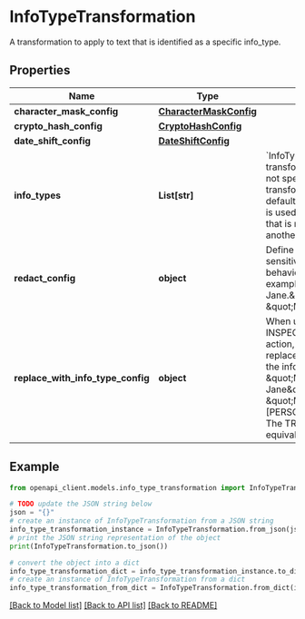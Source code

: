 # InfoTypeTransformation

A transformation to apply to text that is identified as a specific info_type.

## Properties

Name | Type | Description | Notes
------------ | ------------- | ------------- | -------------
**character_mask_config** | [**CharacterMaskConfig**](CharacterMaskConfig.md) |  | [optional] 
**crypto_hash_config** | [**CryptoHashConfig**](CryptoHashConfig.md) |  | [optional] 
**date_shift_config** | [**DateShiftConfig**](DateShiftConfig.md) |  | [optional] 
**info_types** | **List[str]** | &#x60;InfoTypes&#x60; to apply this transformation to. If this is not specified, this transformation becomes the default transformation, and is used for any &#x60;info_type&#x60; that is not specified in another transformation. | [optional] 
**redact_config** | **object** | Define how to redact sensitive values. Default behaviour is erase. For example, \&quot;My name is Jane.\&quot; becomes \&quot;My name is .\&quot; | [optional] 
**replace_with_info_type_config** | **object** | When using the INSPECT_AND_TRANSFORM action, each match is replaced with the name of the info_type. For example, \&quot;My name is Jane\&quot; becomes \&quot;My name is [PERSON_NAME].\&quot; The TRANSFORM action is equivalent to redacting. | [optional] 

## Example

```python
from openapi_client.models.info_type_transformation import InfoTypeTransformation

# TODO update the JSON string below
json = "{}"
# create an instance of InfoTypeTransformation from a JSON string
info_type_transformation_instance = InfoTypeTransformation.from_json(json)
# print the JSON string representation of the object
print(InfoTypeTransformation.to_json())

# convert the object into a dict
info_type_transformation_dict = info_type_transformation_instance.to_dict()
# create an instance of InfoTypeTransformation from a dict
info_type_transformation_from_dict = InfoTypeTransformation.from_dict(info_type_transformation_dict)
```
[[Back to Model list]](../README.md#documentation-for-models) [[Back to API list]](../README.md#documentation-for-api-endpoints) [[Back to README]](../README.md)


